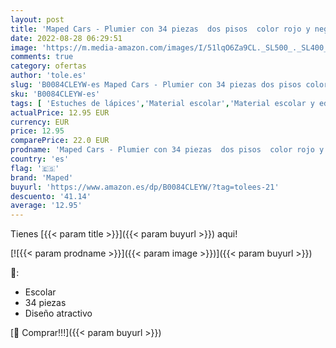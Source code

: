 ```yaml
---
layout: post
title: 'Maped Cars - Plumier con 34 piezas  dos pisos  color rojo y negro'
date: 2022-08-28 06:29:51
image: 'https://m.media-amazon.com/images/I/51lqO6Za9CL._SL500_._SL400_.jpg'
comments: true
category: ofertas
author: 'tole.es'
slug: 'B0084CLEYW-es Maped Cars - Plumier con 34 piezas dos pisos color rojo y...'
sku: 'B0084CLEYW-es'
tags: [ 'Estuches de lápices','Material escolar','Material escolar y educativo','Oficina y papelería','maped','🇪🇸', ]
actualPrice: 12.95 EUR
currency: EUR
price: 12.95
comparePrice: 22.0 EUR
prodname: 'Maped Cars - Plumier con 34 piezas  dos pisos  color rojo y negro'
country: 'es'
flag: '🇪🇸'
brand: 'Maped'
buyurl: 'https://www.amazon.es/dp/B0084CLEYW/?tag=tolees-21'
descuento: '41.14'
average: '12.95'
---
```


Tienes [{{< param title >}}]({{< param buyurl >}}) aqui!

[![{{< param prodname >}}]({{< param image >}})]({{< param buyurl >}})

🔎:

- Escolar
- 34 piezas
- Diseño atractivo

[🛒 Comprar!!!]({{< param buyurl >}})
